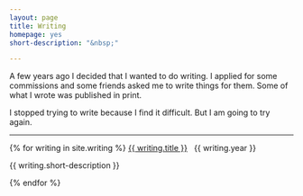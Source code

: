 ```yaml
---
layout: page
title: Writing
homepage: yes
short-description: "&nbsp;"

---
```


A few years ago I decided that I wanted to do writing. I applied for some commissions and some friends asked me to write things for them. Some of what I wrote was published in print.

I stopped trying to write because I find it difficult. But I am going to try again.

*****

<div>
{% for writing in site.writing %}
	 <span class="collection-link"><a href="{{ writing.url }}">{{ writing.title }}</a> &nbsp; {{ writing.year }}</span>
      <p class="text-muted">{{ writing.short-description }}</p>
{% endfor %}
</div>